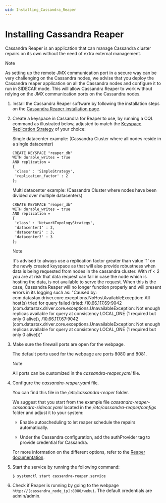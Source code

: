 ```yaml
---
uid: Installing_Cassandra_Reaper
---
```


# Installing Cassandra Reaper

Cassandra Reaper is an application that can manage Cassandra cluster repairs on its own without the need of extra external management.

> [!NOTE]
> As setting up the remote JMX communication port in a secure way can be very challenging on the Cassandra nodes, we advise that you deploy the Cassandra reaper application on all the Cassandra nodes and configure it to run in SIDECAR mode. This will allow Cassandra Reaper to work without relying on the JMX communication ports on the Cassandra nodes.

1. Install the Cassandra Reaper software by following the installation steps on the [Cassandra Reaper installation page](http://cassandra-reaper.io/docs/download/install/).

1. Create a keyspace in Cassandra for Reaper to use, by running a CQL command as illustrated below, adjusted to match the [Keyspace Replication Strategy](https://docs.datastax.com/en/cassandra-oss/3.x/cassandra/architecture/archDataDistributeReplication.html) of your choice:

   Single datacenter example: (Cassandra Cluster where all nodes reside in a single datacenter)
   ```txt
   CREATE KEYSPACE "reaper_db"
   WITH durable_writes = true
   AND replication = 
   {
    'class' : 'SimpleStrategy',
    'replication_factor' : 2
   };
   ```

   Multi datacenter example: (Cassandra Cluster where nodes have been divided over multiple datacenters)
   ```txt
   CREATE KEYSPACE "reaper_db"
   WITH durable_writes = true
   AND replication = 
   {
    'class' : 'NetworkTopologyStrategy',
    'datacenter1' : 3,
    'datacenter2' : 3,
    'datacenter3' : 3
   };
   ```

    > [!NOTE]
    > It's advised to always use a replication factor greater than value '1' on the newly created keyspace as that will also provide robustness when data is being requested from nodes in the cassandra cluster. With rf < 2 you are at risk that data request can fail in case the node which is hosting the data, is not available to serve the request. When this is the case, Cassandra Reaper will no longer function properly and will present errors in its logging such as: 
    > "Caused by: com.datastax.driver.core.exceptions.NoHostAvailableException: All host(s) tried for query failed (tried: /10.66.117.69:9042 (com.datastax.driver.core.exceptions.UnavailableException: Not enough replicas available for query at consistency LOCAL_ONE (1 required but only 0 alive)), /10.66.117.67:9042 (com.datastax.driver.core.exceptions.UnavailableException: Not enough replicas available for query at consistency LOCAL_ONE (1 required but only 0 alive)))"


1. Make sure the firewall ports are open for the webpage.

   The default ports used for the webpage are ports 8080 and 8081.

   > [!NOTE]
   > All ports can be customized in the *cassandra-reaper.yaml* file.

1. Configure the *cassandra-reaper.yaml* file.

   You can find this file in the */etc/cassandra-reaper* folder.

   We suggest that you start from the example file *cassandra-reaper-cassandra-sidecar.yaml* located in the */etc/cassandra-reaper/configs* folder and adjust it to your system:

   - Enable autoscheduling to let reaper schedule the repairs automatically.

   - Under the Cassandra configuration, add the authProvider tag to provide credential for Cassandra.

   For more information on the different options, refer to the [Reaper documentation](http://cassandra-reaper.io/docs/configuration/).
  
1. Start the service by running the following command:

   `$ systemctl start cassandra-reaper.service`

1. Check if Reaper is running by going to the webpage `http://[cassandra_node_ip]:8080/webui`. The default credentials are admin/admin.

